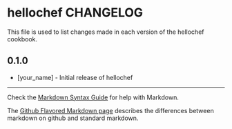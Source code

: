 hellochef CHANGELOG
===================

This file is used to list changes made in each version of the hellochef cookbook.

0.1.0
-----
- [your_name] - Initial release of hellochef

- - -
Check the [Markdown Syntax Guide](http://daringfireball.net/projects/markdown/syntax) for help with Markdown.

The [Github Flavored Markdown page](http://github.github.com/github-flavored-markdown/) describes the differences between markdown on github and standard markdown.

